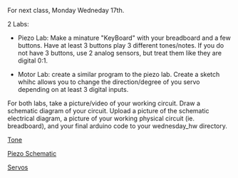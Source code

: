 For next class, Monday Wedneday 17th.

2 Labs:
 
* Piezo Lab: Make a minature "KeyBoard" with your breadboard and a few buttons.  Have at least 3 buttons play 3 different tones/notes.  If you do not have 3 buttons, use 2 analog sensors, but treat them like they are digital 0:1.

* Motor Lab:  create a similar program to the piezo lab.  Create a sketch whihc allows you to change the direction/degree of  you servo depending on at least 3 digital inputs.

For both labs, take a picture/video of your working circuit.  Draw a schematic diagram of your circuit. Upload a picture of the schematic electrical diagram, a picture of your working physical circuit (ie. breadboard), and your final arduino code to your wednesday_hw directory.

[Tone](https://www.arduino.cc/reference/en/language/functions/advanced-io/tone/)

[Piezo Schematic](https://hackster.imgix.net/uploads/attachments/495697/F3DDJQ4IAP6UGTG.png?auto=compress%2Cformat&w=1280&h=960&fit=max)

[Servos](https://www.arduino.cc/en/tutorial/sweep)
